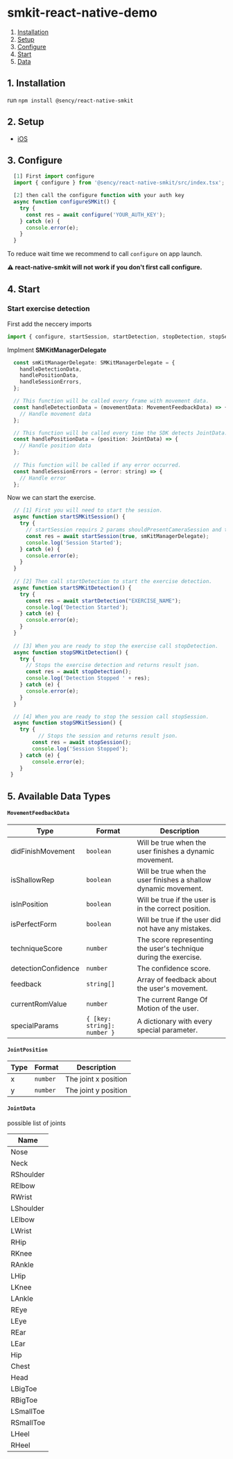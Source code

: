# smkit-react-native-demo

1. [ Installation ](#inst)
2. [ Setup ](#setup)
3. [ Configure ](#config)
4. [ Start ](#start)
5. [ Data ](#data)

<a name="inst"></a>
## 1. Installation
run `npm install @sency/react-native-smkit`

## 2. Setup <a name="setup"></a>
* [iOS](https://github.com/sency-ai/smkit-react-native-demo/blob/main/docs/ios-setup.md)

## 3. Configure<a name="config"></a>

```js
  [1] First import configure
  import { configure } from '@sency/react-native-smkit/src/index.tsx';

  [2] then call the configure function with your auth key
  async function configureSMKit() {
    try {
      const res = await configure('YOUR_AUTH_KEY');
    } catch (e) {
      console.error(e);
    }
  }
```
To reduce wait time we recommend to call `configure` on app launch.

**⚠️ react-native-smkit will not work if you don't first call configure.**

## 4. Start ##

### Start exercise detection 

First add the neccery imports
```js
import { configure, startSession, startDetection, stopDetection, stopSession, SMKitManagerDelegate } from '@sency/react-native-smkit/src/index.tsx';
```

Implment **SMKitManagerDelegate**

```js
  const smKitManagerDelegate: SMKitManagerDelegate = {
    handleDetectionData,
    handlePositionData,
    handleSessionErrors,
  };

  // This function will be called every frame with movement data.
  const handleDetectionData = (movementData: MovementFeedbackData) => {
    // Handle movement data
  };

  // This function will be called every time the SDK detects JointData.
  const handlePositionData = (position: JointData) => {
    // Handle position data
  };
  
  // This function will be called if any error occurred.
  const handleSessionErrors = (error: string) => {
    // Handle error
  };

```

Now we can start the exercise.

```js
  // [1] First you will need to start the session.
  async function startSMKitSession() {
    try {
      // startSession requirs 2 params shouldPresentCameraSession and the SMKitManagerDelegate
      const res = await startSession(true, smKitManagerDelegate);
      console.log('Session Started');
    } catch (e) {
      console.error(e);
    }
  }
  
  // [2] Then call startDetection to start the exercise detection.
  async function startSMKitDetection() {
    try {
      const res = await startDetection("EXERCISE_NAME");
      console.log('Detection Started');
    } catch (e) {
      console.error(e);
    }
  }
  
  // [3] When you are ready to stop the exercise call stopDetection.
  async function stopSMKitDetection() {
    try {
      // Stops the exercise detection and returns result json.
      const res = await stopDetection();
      console.log('Detection Stopped ' + res);
    } catch (e) {
      console.error(e);
    }
  }

  // [4] When you are ready to stop the session call stopSession.
  async function stopSMKitSession() {
    try {
          // Stops the session and returns result json.
        const res = await stopSession();
        console.log('Session Stopped');
    } catch (e) {
        console.error(e);
    }
 }
```

## 5. Available Data Types <a name="data"></a>

#### `MovementFeedbackData`
| Type                | Format                                                         | Description                                                                                                  |
|---------------------|----------------------------------------------------------------|--------------------------------------------------------------------------------------------------------------|
| didFinishMovement   | `boolean`                                                      | Will be true when the user finishes a dynamic movement.                                                      |
| isShallowRep        | `boolean`                                                      | Will be true when the user finishes a shallow dynamic movement.                                              |
| isInPosition        | `boolean`                                                      | Will be true if the user is in the correct position.                                                         |
| isPerfectForm       | `boolean`                                                      | Will be true if the user did not have any mistakes.                                                          |
| techniqueScore      | `number`                                                       | The score representing the user's technique during the exercise.                                             |
| detectionConfidence | `number`                                                       | The confidence score.                                                                                        |
| feedback            | `string[]`                                                     | Array of feedback about the user's movement.                                                                 |
| currentRomValue     | `number`                                                       | The current Range Of Motion of the user.                                                                     |
| specialParams       | `{ [key: string]: number }`                                    | A dictionary with every special parameter.                                                                   |

#### `JointPosition`
| Type                | Format                                                         | Description                                                                                                  |
|---------------------|----------------------------------------------------------------|--------------------------------------------------------------------------------------------------------------|
| x                   | `number`                                                       | The joint x position                                                                                         |
| y                   | `number`                                                       | The joint y position                                                                                         |

#### `JointData`
possible list of joints

| Name                |
|---------------------|
| Nose                |
| Neck                |
| RShoulder           |
| RElbow              |
| RWrist              |
| LShoulder           |
| LElbow              |
| LWrist              |
| RHip                |
| RKnee               |
| RAnkle              |
| LHip                |
| LKnee               |
| LAnkle              |
| REye                |
| LEye                |
| REar                |
| LEar                |
| Hip                 |
| Chest               |
| Head                |
| LBigToe             |
| RBigToe             |
| LSmallToe           |
| RSmallToe           |
| LHeel               |
| RHeel               |

